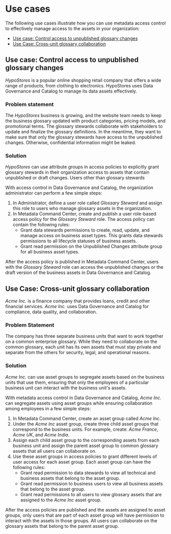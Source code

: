 # Use cases

The following use cases illustrate how you can use metadata access control to effectively manage access to the assets in your organization:

- [Use case: Control access to unpublished glossary changes](../ad-asset-management/Use_cases.html#ww3_9_23_6_1)
- [Use Case: Cross-unit glossary collaboration](../ad-asset-management/Use_cases.html#ww3_9_23_9_1)

## Use case: Control access to unpublished glossary changes

*HypoStores* is a popular online shopping retail company that offers a wide range of products, from clothing to electronics. HypoStores uses Data Governance and Catalog to manage its data assets effectively.

### Problem statement

The *HypoStores* business is growing, and the website team needs to keep the business glossary updated with product categories, pricing models, and promotional terms. The glossary stewards collaborate with stakeholders to update and finalize the glossary definitions. In the meantime, they want to make sure that only the glossary stewards have access to the unpublished changes. Otherwise, confidential information might be leaked.

### Solution

*HypoStores* can use attribute groups in access policies to explicitly grant glossary stewards in their organization access to assets that contain unpublished or draft changes. Users other than glossary stewards

With access control in Data Governance and Catalog, the organization administrator can perform a few simple steps:

1. In Administrator, define a user role called *Glossary Steward* and assign this role to users who manage glossary assets in the organization.
2. In Metadata Command Center, create and publish a user role-based access policy for the *Glossary Steward* role. The access policy can contain the following rules:
   - Grant data stewards permissions to create, read, update, and manage access on business asset types. This grants data stewards permissions to all lifecycle statuses of business assets.
   - Grant read permission on the Unpublished Changes attribute group for all business asset types.

After the access policy is published in Metadata Command Center, users with the *Glossary Steward* role can access the unpublished changes or the draft version of the business assets in Data Governance and Catalog.

## Use Case: Cross-unit glossary collaboration

*Acme Inc.* is a finance company that provides loans, credit and other financial services. *Acme Inc.* uses Data Governance and Catalog for compliance, data quality, and collaboration.

### Problem Statement

The company has three separate business units that want to work together on a common enterprise glossary. While they need to collaborate on the common glossary, each unit has its own assets that must stay private and separate from the others for security, legal, and operational reasons.

### Solution

*Acme Inc.* can use asset groups to segregate assets based on the business units that use them, ensuring that only the employees of a particular business unit can interact with the business unit's assets.

With metadata access control in Data Governance and Catalog, *Acme Inc.* can segregate assets using asset groups while ensuring collaboration among employees in a few simple steps:

1. In Metadata Command Center, create an asset group called *Acme Inc*.
2. Under the *Acme Inc* asset group, create three child asset groups that correspond to the business units. For example, create: *Acme France*, *Acme UK*, and *Acme India*.
3. Assign each child asset group to the corresponding assets from each business unit and assign the parent asset group to common glossary assets that all users can collaborate on.
4. Use these asset groups in access policies to grant different levels of user access for each asset group. Each asset group can have the following rules:
   - Grant read permission to data stewards to view all technical and business assets that belong to the asset group.
   - Grant read permission to business users to view all business assets that belong to the asset group.
   - Grant read permissions to all users to view glossary assets that are assigned to the *Acme Inc* asset group.

After the access policies are published and the assets are assigned to asset groups, only users that are part of each asset group will have permission to interact with the assets in those groups. All users can collaborate on the glossary assets that belong to the parent asset group.
